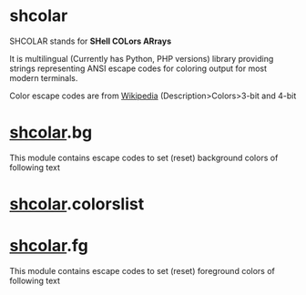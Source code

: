 # shcolar

SHCOLAR stands for **SHell COLors ARrays**

It is multilingual (Currently has Python, PHP versions) library providing strings representing ANSI escape codes for coloring output for most modern terminals.

Color escape codes are from [Wikipedia](https://en.m.wikipedia.org/wiki/ANSI_escape_code) (Description>Colors>3-bit and 4-bit



# [shcolar](#shcolar).bg

This module contains escape codes to set (reset) background colors of following text



# [shcolar](#shcolar).colorslist


# [shcolar](#shcolar).fg

This module contains escape codes to set (reset) foreground colors of following text


